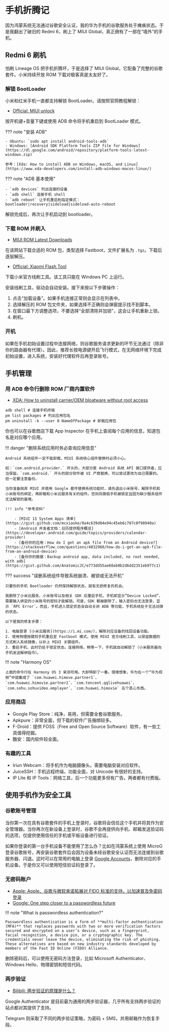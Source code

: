 # 手机折腾记

因为鸿蒙系统无法通过谷歌安全认证，我的华为手机的谷歌服务处于瘫痪状态。于是我翻出了破旧的 Redmi 6，刷上了 MIUI Global，真正拥有了一部在“墙外”的手机。

## Redmi 6 刷机

怕刷 Lineage OS 把手机折腾坏，于是选择了 MIUI Global，它配备了完整的谷歌套件。小米持续开放 ROM 下载对极客真是太友好了。

### 解锁 BootLoader

小米和红米手机一直都支持解锁 BootLoader。请按照官网教程解锁：

-   [Official: MIUI unlock](http://www.miui.com/unlock/index.html)

按开机键+音量下键或使用 ADB 命令将手机重启到 BootLoader 模式。

<!-- prettier-ignore-start -->
??? note "安装 ADB"
    
    - Ubuntu: `sudo apt install android-tools-adb`
    - Windows: [Android SDK Platform Tools ZIP file for Windows](https://dl.google.com/android/repository/platform-tools-latest-windows.zip)

    参考：[Xda: How to install ADB on Windows, macOS, and Linux](https://www.xda-developers.com/install-adb-windows-macos-linux/)
<!-- prettier-ignore-end -->

<!-- prettier-ignore-start -->
??? note "ADB 基本使用"
    
    - `adb devices` 列出连接的设备
    - `adb shell` 连接手机 shell
    - `adb reboot` 让手机重启到指定模式：bootloader|recovery|sideload|sideload-auto-reboot
<!-- prettier-ignore-end -->

解锁完成后，再次让手机启动到 bootloader。

### 下载 ROM 并刷入

-   [MIUI ROM Latest Downloads](https://xiaomifirmwareupdater.com/miui/)

在该网站下载合适的 ROM 包，类型选择 Fastboot，文件扩展名为 `.tgz`。下载后逐层解压。

-   [Official: Xiaomi Flash Tool](https://www.xiaomiflash.com/)

下载小米官方线刷工具。该工具只能在 Windows PC 上运行。

安装线刷工具，驱动会自动安装。接下来按以下步骤操作：

1. 点击“加载设备”。如果手机连接正常则会显示在列表中。
2. 选择解压的 ROM 包文件夹，如果选择不正确则会弹窗提示找不到脚本。
3. 在窗口最下方调整选项，不要选择“全部清除并加锁”，这会让手机重新上锁。
4. 刷机。

### 开机

如果在手机初始设置过程中连接网络，则谷歌服务请求更新的环节无法通过（除非你的路由器有代理）。因此，推荐长按电源键开启飞行模式，在无网络环境下完成初始设置，进入系统，安装好代理软件后再登录账号。

## 手机管理

### 用 ADB 命令行删除 ROM 厂商内置软件

-   [XDA: How to uninstall carrier/OEM bloatware without root access](https://www.xda-developers.com/uninstall-carrier-oem-bloatware-without-root-access/)

```
adb shell # 连接手机终端
pm list packages # 列出应用包名
pm uninstall -k --user 0 NameOfPackage # 卸载应用包
```

你也可以在谷歌商店下载 App Inspector 在手机上查阅每个应用的信息，知道包名是对应哪个应用。

<!-- prettier-ignore-start -->
!!! danger "删除系统应用时务必查询应用信息"
    
    Android 系统组件一定不能卸载，MIUI 系统核心组件替换时必须小心。

    如：`com.android.provider.` 开头的，大部分是 Android 系统 API 接口提供者，应当保留。`com.android.` 开头的部分软件被 UI 产商替换，可以尝试更改为自己需要的。但一定要注意备份。
    
    当你准备抛弃 MIUI 并使用 Google 套件替换系统功能时，请先退出小米账号，解除手机和小米账号的绑定，再卸载和小米云服务有关的组件。否则将面临手机被锁定且因为缺少服务组件无法解锁的窘境。

    !!! info "参考资料"
        
        - [MIUI 13 System Apps 清单](https://gist.github.com/mcxiaoke/0a4c639d04e94c45eb6c787c0f98940a)
        - [Android 开发者文档：日历提供程序概览](https://developer.android.com/guide/topics/providers/calendar-provider)
        - [备份你的应用：How do I get an apk file from an Android device?](https://stackoverflow.com/questions/4032960/how-do-i-get-an-apk-file-from-an-android-device)
        - [备份你的数据：Backup android app, data included, no root needed, with adb](https://gist.github.com/AnatomicJC/e773dd55ae60ab0b2d6dd2351eb977c1)

??? success "误删系统组件导致系统崩溃、被锁或无法开机"

    只要你的手机 Bootloader 仍然保持解锁状态，就有无损修复的机会。

    我删除了小米云服务、小米账号以及相关 SDK 后重启手机，手机即显示“Device Locked”，需要输入绑定的小米账号的密码才能解锁。可是，SDK 都被删除了，输入密码也无法登录，显示 `RPC Error`。而且，手机进入锁定状态会自动关闭 ADB 等功能，手机系统处于无法动弹的状态。

    以下是我的修复步骤：

    1. 电脑登录 [小米云服务](https://i.mi.com/)，解除对应设备的找回设备功能。
    2. 使用物理按键将手机重启至 Fastboot 模式，使用 MIUI 官方线刷工具，以保留数据的方式刷入系统镜像，以补上 MIUI 关键组件。
    3. 重启手机，此时仍处于锁定状态。连接网络，稍等一下，手机就自动解锁了（小米服务器向手机发送解绑指令）。
<!-- prettier-ignore-end -->


<!-- prettier-ignore-start -->
!!! note "Harmony OS"

    上面的命令行在 Harmony OS 3 亲测可用。大卸特卸了一番。很难想象，华为在一个“华为视频”中就集成了 `com.huawei.himove.partner1`、`com.huawei.himovie.partner2`、`com.tencent.qqlivehuawei`、`com.sohu.sohuvideo.emplayer`、`com.huawei.himovie` 五个恶心东西。
<!-- prettier-ignore-end -->

### 应用商店

-   Google Play Store：纯净，易用，但需要全套谷歌服务。
-   Apkpure：非常全面，但下载的软件广告捆绑较多。
-   F-Droid：提供 FOSS（Free and Open Source Software）软件，有一些工具值得挖掘。
-   酷安：国内软件较全面。

### 有趣的工具

-   Iriun Webcam：将手机作为电脑摄像头。需要电脑安装对应软件。
-   JuiceSSH：手机远程终端，功能全面，对 Unicode 有很好的支持。
-   IP Lite 和 IP Tools：网络工具，后一个功能更多但有广告。两者都有付费版。

## 使用手机作为安全工具

### 谷歌账号管理

当你第一次在具有谷歌套件的手机上登录时，谷歌将会信任这个手机并将其作为安全管理器。当你再次在新设备上登录时，谷歌不会再提供向手机、邮箱发送验证码的选项，仅提供使用信任的手机或平板设备进行验证。

如果你登录的第一台手机设备不能使用了怎么办？比如在鸿蒙系统上使用 MicroG 登录谷歌账号，再安装谷歌套件后会因为设备未经谷歌安全认证而无法连接到谷歌服务器、闪退。这时可以在常用的电脑上登录 [Google Accounts](https://accounts.google.com)，删除对应的手机设备。于是你又可以使用短信验证码登录了。

### 无密码账户

-   [Apple: Apple、谷歌与微软承诺拓展对 FIDO 标准的支持，以加速普及免密码登录](https://www.apple.com.cn/newsroom/2022/05/apple-google-and-microsoft-commit-to-expanded-support-for-fido-standard/)
-   [Google: One step closer to a passwordless future](https://blog.google/technology/safety-security/one-step-closer-to-a-passwordless-future/)

<!-- prettier-ignore-start -->
!!! note "What is passwordless authentication?"
    
    Passwordless authentication is a form of **multi-factor authentication (MFA)** that replaces passwords with two or more verification factors secured and encrypted on a user’s device, such as a fingerprint, facial recognition, a device pin, or a cryptographic key. The credentials never leave the device, eliminating the risk of phishing. These alternatives are based on new industry standards developed by members of the Fast ID Online (FIDO) Alliance.
<!-- prettier-ignore-end -->

删除密码后，可以使用无密码方法登录，比如 Microsoft Authenticator、Windows Hello、物理密钥和短信代码。

### 两步验证

-   [Bilibili: 两步验证的原理是什么？](https://www.bilibili.com/video/BV1Rp411f78Q/)

Google Authenticator 是目前最为通用的两步验证器，几乎所有支持两步验证的站点都对其提供了支持。

Telegram 则采取了不同的两步验证策略，为密码 + SMS，并用邮箱作为恢复手段。
